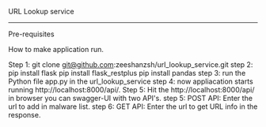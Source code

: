 URL Lookup service
________________________________________
Pre-requisites

How to make application run.

Step 1: git clone git@github.com:zeeshanzsh/url_lookup_service.git
step 2: pip install flask
        pip install flask_restplus
        pip install pandas
step 3: run the Python file app.py in the url_lookup_service
step 4: now appliacation starts running http://localhost:8000/api/.
Step 5: Hit the http://localhost:8000/api/ in browser you can swagger-UI with two API's.
step 5: POST API: Enter the url to add in malware list.
step 6: GET  API: Enter the url to get URL info in the response.
